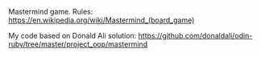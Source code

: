 Mastermind game.
Rules: https://en.wikipedia.org/wiki/Mastermind_(board_game)

My code based on Donald Ali solution: https://github.com/donaldali/odin-ruby/tree/master/project_oop/mastermind